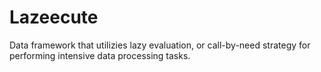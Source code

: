 # Lazeecute
Data framework that utilizies lazy evaluation, or call-by-need strategy for performing intensive data processing tasks.
